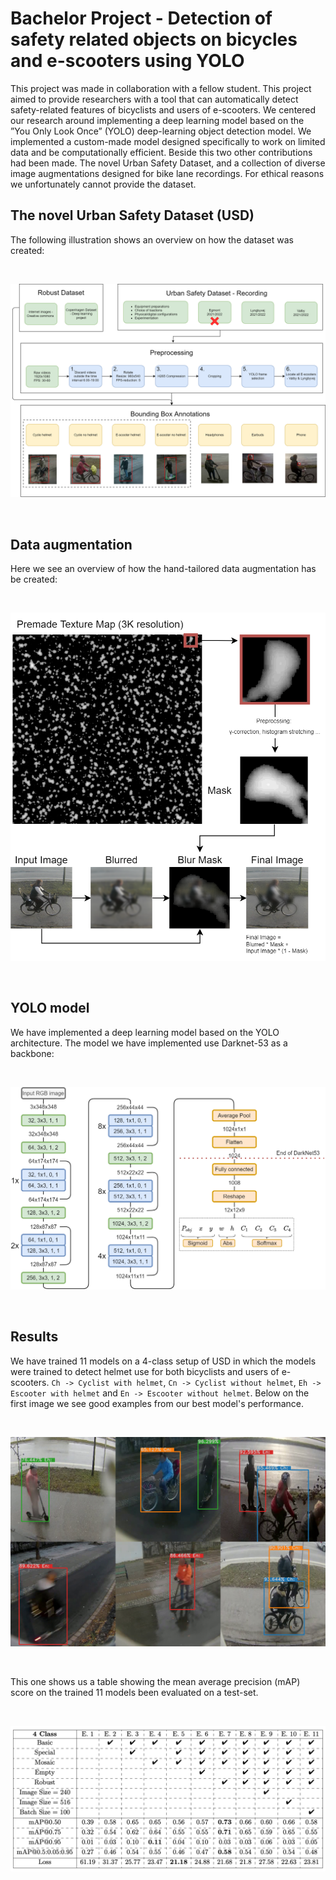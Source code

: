 # Bachelor Project - Detection of safety related objects on bicycles and e-scooters using YOLO

This project was made in collaboration with a fellow student. This project aimed to provide researchers with a tool that can automatically detect
safety-related features of bicyclists and users of e-scooters. We centered our research around implementing a deep learning model based on the 
”You Only Look Once” (YOLO) deep-learning object detection model. We implemented a custom-made model designed specifically to work on limited data
and be computationally efficient. Beside this two other contributions had been made. The novel Urban Safety Dataset, and a collection of diverse image 
augmentations designed for bike lane recordings. For ethical reasons we unfortunately cannot provide the dataset.

## The novel Urban Safety Dataset (USD)

The following illustration shows an overview on how the dataset was created:

<br>
<p align="center"> <img src="./readme_img/data_overview.png" alt="Drawing"/> </p>
<br>

## Data augmentation

Here we see an overview of how the hand-tailored data augmentation has be created:

<br>
<p align="center"> <img src="./readme_img/augmentation_special_overview.png" alt="Drawing"/> </p>
<br>

## YOLO model

We have implemented a deep learning model based on the YOLO architecture. The model we have implemented use Darknet-53 as a backbone:

<br>
<p align="center"> <img src="./readme_img/methods_yolo_model_overview.png" alt="Drawing"/> </p>
<br>

## Results

We have trained 11 models on a 4-class setup of USD in which the models were trained to detect helmet use for both bicyclists and users of e-scooters.
`Ch -> Cyclist with helmet`, `Cn -> Cyclist without helmet`, `Eh -> Escooter with helmet` and `En -> Escooter without helmet`. Below on the first image we see good examples from our best model's performance.


<br>
<p align="center"> <img src="./readme_img/results_good.png" alt="Drawing"/> </p>
<br>

This one shows us a table showing the mean average precision (mAP) score on the trained 11 models been evaluated on a test-set.

<br>
<p align="center"> <img src="./readme_img/results.png" alt="Drawing"/> </p>
<br>








